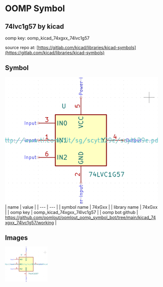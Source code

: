 # OOMP Symbol  
## 74lvc1g57  by kicad  
  
oomp key: oomp_kicad_74xgxx_74lvc1g57  
  
source repo at: [https://gitlab.com/kicad/libraries/kicad-symbols](https://gitlab.com/kicad/libraries/kicad-symbols)  
## Symbol  
  
[![working.png](working_600.png)](working.png)  
| name | value | 
| --- | --- | 
| symbol name | 74xGxx | 
| library name | 74xGxx | 
| oomp key | oomp_kicad_74xgxx_74lvc1g57 | 
| oomp bot github | https://github.com/oomlout/oomlout_oomp_symbol_bot/tree/main/kicad_74xgxx_74lvc1g57/working | 
## Images  
  
[![working.png](working_140.png)](working.png)  
